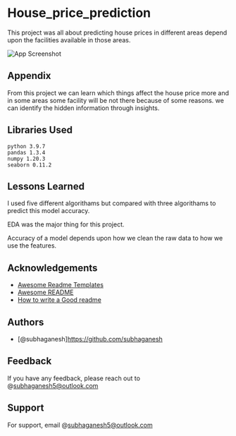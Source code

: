 
# House_price_prediction

This project was all about predicting house prices in different areas depend upon the facilities available in those areas.




![App Screenshot](https://i.ytimg.com/vi/LvfbopVq-WE/maxresdefault.jpg)


## Appendix

From this project we can learn which things affect the house price more and in some areas some facility will be not there because of some reasons. we can identify the hidden information through insights.
## Libraries Used
    python 3.9.7
    pandas 1.3.4
    numpy 1.20.3
    seaborn 0.11.2

## Lessons Learned
 I used five different algorithams but compared with three algorithams to predict this model accuracy.

 EDA was the major thing for this project.

 Accuracy of a model depends upon how we clean the raw data to how we use the features.


## Acknowledgements

 - [Awesome Readme Templates](https://awesomeopensource.com/project/elangosundar/awesome-README-templates)
 - [Awesome README](https://github.com/matiassingers/awesome-readme)
 - [How to write a Good readme](https://bulldogjob.com/news/449-how-to-write-a-good-readme-for-your-github-project)


## Authors

- [@subhaganesh]https://github.com/subhaganesh


## Feedback

If you have any feedback, please reach out to @subhaganesh5@outlook.com


## Support

For support, email @subhaganesh5@outlook.com
